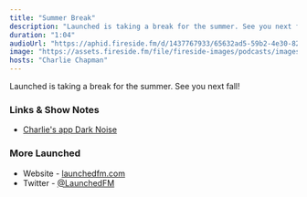 ```yaml
---
title: "Summer Break"
description: "Launched is taking a break for the summer. See you next fall!"
duration: "1:04"
audioUrl: "https://aphid.fireside.fm/d/1437767933/65632ad5-59b2-4e30-82d1-13845dce07dd/18a6d2f1-27fd-487d-ae4b-26203ee89120.mp3"
image: "https://assets.fireside.fm/file/fireside-images/podcasts/images/6/65632ad5-59b2-4e30-82d1-13845dce07dd/episodes/1/18a6d2f1-27fd-487d-ae4b-26203ee89120/cover.jpg?v=1"
hosts: "Charlie Chapman"
---
```


<p>Launched is taking a break for the summer. See you next fall!</p>

<h3>Links &amp; Show Notes</h3>

<ul>
<li><a href="https://darknoise.app" rel="nofollow">Charlie&#39;s app Dark Noise</a></li>
</ul>

<h3>More Launched</h3>

<ul>
<li>Website - <a href="https://launchedfm.com" rel="nofollow">launchedfm.com</a></li>
<li>Twitter - <a href="https://twitter.com/launchedfm" rel="nofollow">@LaunchedFM</a></li>
</ul>
